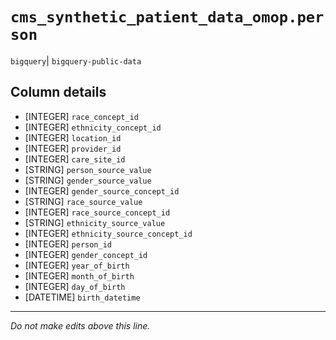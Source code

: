 # `cms_synthetic_patient_data_omop.person`
`bigquery`| `bigquery-public-data`

## Column details
* [INTEGER]   `race_concept_id`
* [INTEGER]   `ethnicity_concept_id`
* [INTEGER]   `location_id`
* [INTEGER]   `provider_id`
* [INTEGER]   `care_site_id`
* [STRING]    `person_source_value`
* [STRING]    `gender_source_value`
* [INTEGER]   `gender_source_concept_id`
* [STRING]    `race_source_value`
* [INTEGER]   `race_source_concept_id`
* [STRING]    `ethnicity_source_value`
* [INTEGER]   `ethnicity_source_concept_id`
* [INTEGER]   `person_id`
* [INTEGER]   `gender_concept_id`
* [INTEGER]   `year_of_birth`
* [INTEGER]   `month_of_birth`
* [INTEGER]   `day_of_birth`
* [DATETIME]  `birth_datetime`

-------------------------------------------------------------------------------
*Do not make edits above this line.*
